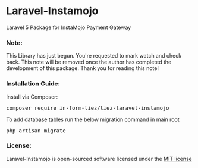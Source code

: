 # Laravel-Instamojo
Laravel 5 Package for InstaMojo Payment Gateway

### Note:
This Library has just begun. You're requested to mark watch and check back. 
This note will be removed once the author has completed the development of this package.
Thank you for reading this note!

### Installation Guide:
Install via Composer:
<pre>composer require in-form-tiez/tiez-laravel-instamojo</pre>

To add database tables run the below migration command in main root<pre>php artisan migrate</pre>

### License:
Laravel-Instamojo is open-sourced software licensed under the <a href='https://github.com/in-form-tiez/tiez-laravel-instamojo/blob/master/LICENSE'>MIT license</a>
